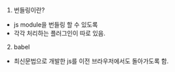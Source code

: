1. 번들링이란?

- js module을 번들링 할 수 있도록
- 각각 처리하는 플러그인이 따로 있음.

2. babel

- 최신문법으로 개발한 js를 이전 브라우저에서도 돌아가도록 함.
